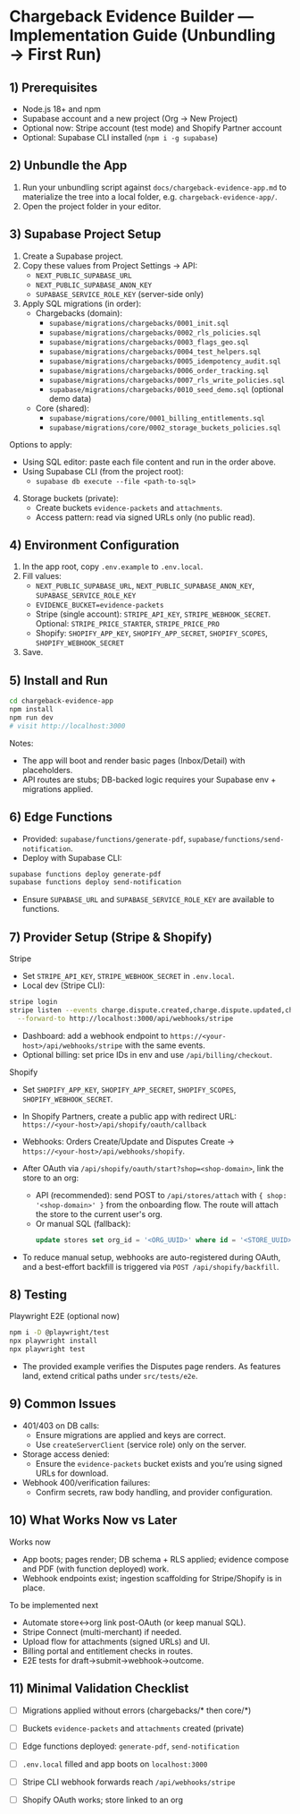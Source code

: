# Chargeback Evidence Builder — Implementation Guide (Unbundling → First Run)

## 1) Prerequisites
- Node.js 18+ and npm
- Supabase account and a new project (Org → New Project)
- Optional now: Stripe account (test mode) and Shopify Partner account
- Optional: Supabase CLI installed (`npm i -g supabase`)

## 2) Unbundle the App
1. Run your unbundling script against `docs/chargeback-evidence-app.md` to materialize the tree into a local folder, e.g. `chargeback-evidence-app/`.
2. Open the project folder in your editor.

## 3) Supabase Project Setup
1. Create a Supabase project.
2. Copy these values from Project Settings → API:
   - `NEXT_PUBLIC_SUPABASE_URL`
   - `NEXT_PUBLIC_SUPABASE_ANON_KEY`
   - `SUPABASE_SERVICE_ROLE_KEY` (server-side only)
3. Apply SQL migrations (in order):
   - Chargebacks (domain):
     - `supabase/migrations/chargebacks/0001_init.sql`
     - `supabase/migrations/chargebacks/0002_rls_policies.sql`
     - `supabase/migrations/chargebacks/0003_flags_geo.sql`
     - `supabase/migrations/chargebacks/0004_test_helpers.sql`
     - `supabase/migrations/chargebacks/0005_idempotency_audit.sql`
     - `supabase/migrations/chargebacks/0006_order_tracking.sql`
     - `supabase/migrations/chargebacks/0007_rls_write_policies.sql`
     - `supabase/migrations/chargebacks/0010_seed_demo.sql` (optional demo data)
   - Core (shared):
     - `supabase/migrations/core/0001_billing_entitlements.sql`
     - `supabase/migrations/core/0002_storage_buckets_policies.sql`

Options to apply:
- Using SQL editor: paste each file content and run in the order above.
- Using Supabase CLI (from the project root):
  - `supabase db execute --file <path-to-sql>`

4. Storage buckets (private):
   - Create buckets `evidence-packets` and `attachments`.
   - Access pattern: read via signed URLs only (no public read).

## 4) Environment Configuration
1. In the app root, copy `.env.example` to `.env.local`.
2. Fill values:
   - `NEXT_PUBLIC_SUPABASE_URL`, `NEXT_PUBLIC_SUPABASE_ANON_KEY`, `SUPABASE_SERVICE_ROLE_KEY`
   - `EVIDENCE_BUCKET=evidence-packets`
   - Stripe (single account): `STRIPE_API_KEY`, `STRIPE_WEBHOOK_SECRET`. Optional: `STRIPE_PRICE_STARTER`, `STRIPE_PRICE_PRO`
   - Shopify: `SHOPIFY_APP_KEY`, `SHOPIFY_APP_SECRET`, `SHOPIFY_SCOPES`, `SHOPIFY_WEBHOOK_SECRET`
3. Save.

## 5) Install and Run
```bash
cd chargeback-evidence-app
npm install
npm run dev
# visit http://localhost:3000
```

Notes:
- The app will boot and render basic pages (Inbox/Detail) with placeholders.
- API routes are stubs; DB-backed logic requires your Supabase env + migrations applied.

## 6) Edge Functions
- Provided: `supabase/functions/generate-pdf`, `supabase/functions/send-notification`.
- Deploy with Supabase CLI:
```bash
supabase functions deploy generate-pdf
supabase functions deploy send-notification
```
- Ensure `SUPABASE_URL` and `SUPABASE_SERVICE_ROLE_KEY` are available to functions.

## 7) Provider Setup (Stripe & Shopify)
Stripe
- Set `STRIPE_API_KEY`, `STRIPE_WEBHOOK_SECRET` in `.env.local`.
- Local dev (Stripe CLI):
```bash
stripe login
stripe listen --events charge.dispute.created,charge.dispute.updated,charge.dispute.closed \
  --forward-to http://localhost:3000/api/webhooks/stripe
```
- Dashboard: add a webhook endpoint to `https://<your-host>/api/webhooks/stripe` with the same events.
- Optional billing: set price IDs in env and use `/api/billing/checkout`.

Shopify
- Set `SHOPIFY_APP_KEY`, `SHOPIFY_APP_SECRET`, `SHOPIFY_SCOPES`, `SHOPIFY_WEBHOOK_SECRET`.
- In Shopify Partners, create a public app with redirect URL:
  `https://<your-host>/api/shopify/oauth/callback`
- Webhooks: Orders Create/Update and Disputes Create → `https://<your-host>/api/webhooks/shopify`.
- After OAuth via `/api/shopify/oauth/start?shop=<shop-domain>`, link the store to an org:
  - API (recommended): send POST to `/api/stores/attach` with `{ shop: '<shop-domain>' }` from the onboarding flow. The route will attach the store to the current user's org.
  - Or manual SQL (fallback):
    ```sql
    update stores set org_id = '<ORG_UUID>' where id = '<STORE_UUID>';
    ```

- To reduce manual setup, webhooks are auto-registered during OAuth, and a best-effort backfill is triggered via `POST /api/shopify/backfill`.

## 8) Testing
Playwright E2E (optional now)
```bash
npm i -D @playwright/test
npx playwright install
npx playwright test
```
- The provided example verifies the Disputes page renders. As features land, extend critical paths under `src/tests/e2e`.

## 9) Common Issues
- 401/403 on DB calls:
  - Ensure migrations are applied and keys are correct.
  - Use `createServerClient` (service role) only on the server.
- Storage access denied:
  - Ensure the `evidence-packets` bucket exists and you’re using signed URLs for download.
- Webhook 400/verification failures:
  - Confirm secrets, raw body handling, and provider configuration.

## 10) What Works Now vs Later
Works now
- App boots; pages render; DB schema + RLS applied; evidence compose and PDF (with function deployed) work.
- Webhook endpoints exist; ingestion scaffolding for Stripe/Shopify is in place.

To be implemented next
- Automate store↔org link post-OAuth (or keep manual SQL).
- Stripe Connect (multi-merchant) if needed.
- Upload flow for attachments (signed URLs) and UI.
- Billing portal and entitlement checks in routes.
- E2E tests for draft→submit→webhook→outcome.

## 11) Minimal Validation Checklist
- [ ] Migrations applied without errors (chargebacks/* then core/*)
- [ ] Buckets `evidence-packets` and `attachments` created (private)
- [ ] Edge functions deployed: `generate-pdf`, `send-notification`
- [ ] `.env.local` filled and app boots on `localhost:3000`
- [ ] Stripe CLI webhook forwards reach `/api/webhooks/stripe`
- [ ] Shopify OAuth works; store linked to an org

